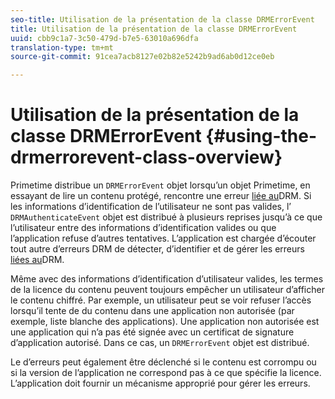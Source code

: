 ```yaml
---
seo-title: Utilisation de la présentation de la classe DRMErrorEvent
title: Utilisation de la présentation de la classe DRMErrorEvent
uuid: cbb9c1a7-3c50-479d-b7e5-63010a696dfa
translation-type: tm+mt
source-git-commit: 91cea7acb8127e02b82e5242b9ad6ab0d12ce0eb

---
```



# Utilisation de la présentation de la classe DRMErrorEvent {#using-the-drmerrorevent-class-overview}

Primetime distribue un `DRMErrorEvent` objet lorsqu’un objet Primetime, en essayant de lire un contenu protégé, rencontre une erreur [liée au](https://help.adobe.com/en_US/primetime/drm/index.html#reference-DRM_Client_Error_Messages)DRM. Si les informations d’identification de l’utilisateur ne sont pas valides, l’ `DRMAuthenticateEvent` objet est distribué à plusieurs reprises jusqu’à ce que l’utilisateur entre des informations d’identification valides ou que l’application refuse d’autres tentatives. L’application est chargée d’écouter tout autre d’erreurs DRM  de détecter, d’identifier et de gérer les erreurs [liées au](https://help.adobe.com/en_US/primetime/drm/index.html#reference-DRM_Client_Error_Messages)DRM.

Même avec des informations d’identification d’utilisateur valides, les termes de la licence du contenu peuvent toujours empêcher un utilisateur d’afficher le contenu chiffré. Par exemple, un utilisateur peut se voir refuser l’accès lorsqu’il tente de du contenu dans une application non autorisée (par exemple, liste blanche des applications). Une application non autorisée est une application qui n’a pas été signée avec un certificat de signature d’application autorisé. Dans ce cas, un `DRMErrorEvent` objet est distribué.

Le d’erreurs peut également être déclenché si le contenu est corrompu ou si la version de l’application ne correspond pas à ce que spécifie la licence. L’application doit fournir un mécanisme approprié pour gérer les erreurs.
